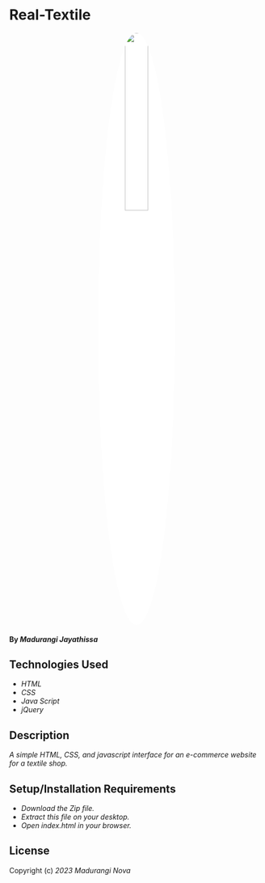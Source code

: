 # Real-Textile

<p align="center" >
<img style="background-color: #fff; border-radius: 50%;" src="https://drive.google.com/file/d/15qkdyDtFrtOmNkg7LvwThK86-rL-uSTp/view?usp=share_link" width="30%" height="30%">
</p>


#### By _**Madurangi Jayathissa**_

## Technologies Used

* _HTML_
* _CSS_
* _Java Script_
* _jQuery_

## Description

_A simple HTML, CSS, and javascript interface for an e-commerce website for a textile shop._

## Setup/Installation Requirements

* _Download the Zip file._
* _Extract this file on your desktop._
* _Open index.html in your browser._

## License

Copyright (c) _2023_ _Madurangi Nova_
